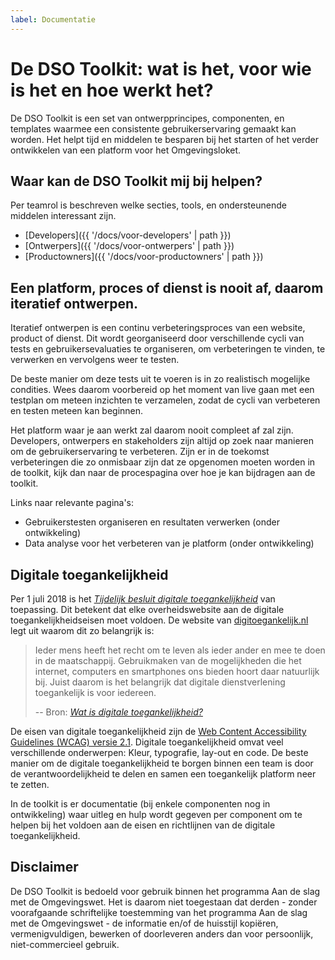 ```yaml
---
label: Documentatie
---
```

# De DSO Toolkit: wat is het, voor wie is het en hoe werkt het?

De DSO Toolkit is een set van ontwerpprincipes, componenten, en templates waarmee een consistente gebruikerservaring gemaakt kan worden. Het helpt tijd en middelen te besparen bij het starten of het verder ontwikkelen van een platform voor het Omgevingsloket.

## Waar kan de DSO Toolkit mij bij helpen?
Per teamrol is beschreven welke secties, tools, en ondersteunende middelen interessant zijn.

- [Developers]({{ '/docs/voor-developers' | path }})
- [Ontwerpers]({{ '/docs/voor-ontwerpers' | path }})
- [Productowners]({{ '/docs/voor-productowners' | path }})

## Een platform, proces of dienst is nooit af, daarom iteratief ontwerpen.
Iteratief ontwerpen is een continu verbeteringsproces van een website, product of dienst. Dit wordt georganiseerd door verschillende cycli van tests en gebruikersevaluaties te organiseren, om verbeteringen te vinden, te verwerken en vervolgens weer te testen.

De beste manier om deze tests uit te voeren is in zo realistisch mogelijke condities. Wees daarom voorbereid op het moment van live gaan met een testplan om meteen inzichten te verzamelen, zodat de cycli van verbeteren en testen meteen kan beginnen.

Het platform waar je aan werkt zal daarom nooit compleet af zal zijn. Developers, ontwerpers en stakeholders zijn altijd op zoek naar manieren om de gebruikerservaring te verbeteren. Zijn er in de toekomst verbeteringen die zo onmisbaar zijn dat ze opgenomen moeten worden in de toolkit, kijk dan naar de procespagina over hoe je kan bijdragen aan de toolkit.

Links naar relevante pagina's:
- Gebruikerstesten organiseren en resultaten verwerken (onder ontwikkeling)
- Data analyse voor het verbeteren van je platform (onder ontwikkeling)

## Digitale toegankelijkheid
Per 1 juli 2018 is het _[Tijdelijk besluit digitale toegankelijkheid](https://www.digitoegankelijk.nl/wetgeving/wat-verplicht)_ van toepassing. Dit betekent dat elke overheidswebsite aan de digitale toegankelijkheidseisen moet voldoen. De website van [digitoegankelijk.nl](https://www.digitoegankelijk.nl) legt uit waarom dit zo belangrijk is:

>Ieder mens heeft het recht om te leven als ieder ander en mee te doen in de maatschappij. Gebruikmaken van de mogelijkheden die het internet, computers en smartphones ons bieden hoort daar natuurlijk bij. Juist daarom is het belangrijk dat digitale dienstverlening toegankelijk is voor iedereen.
>
> -- Bron: _[Wat is digitale toegankelijkheid?](https://www.digitoegankelijk.nl/aanpak/wat-is-digitale-toegankelijkheid)_

De eisen van digitale toegankelijkheid zijn de [Web Content Accessibility Guidelines (WCAG) versie 2.1](https://www.w3.org/TR/WCAG21/). Digitale toegankelijkheid omvat veel verschillende onderwerpen: Kleur, typografie, lay-out en code. De beste manier om de digitale toegankelijkheid te borgen binnen een team is door de verantwoordelijkheid te delen en samen een toegankelijk platform neer te zetten.

In de toolkit is er documentatie (bij enkele componenten nog in ontwikkeling) waar uitleg en hulp wordt gegeven per component om te helpen bij het voldoen aan de eisen en richtlijnen van de digitale toegankelijkheid.

## Disclaimer
De DSO Toolkit is bedoeld voor gebruik binnen het programma Aan de slag met de Omgevingswet. Het is daarom niet toegestaan dat derden - zonder voorafgaande schriftelijke toestemming van het programma Aan de slag met de Omgevingswet - de informatie en/of de huisstijl kopiëren, vermenigvuldigen, bewerken of doorleveren anders dan voor persoonlijk, niet-commercieel gebruik.
